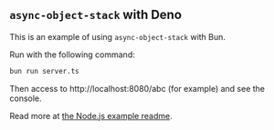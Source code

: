 ## `async-object-stack` with Deno

This is an example of using `async-object-stack` with Bun.

Run with the following command:

```sh
bun run server.ts
```

Then access to http://localhost:8080/abc (for example) and see the console.

Read more at [the Node.js example readme](../logger/README.md).

